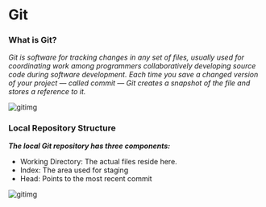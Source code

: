 
# Git 
### What is Git?
*Git is software for tracking changes in any set of files, usually used for coordinating work among programmers collaboratively developing source code during software development. Each time you save a changed version of your project — called commit — Git creates a snapshot of the file and stores a reference to it.*

![gitimg](https://blog.udemy.com/wp-content/uploads/2015/08/image066.png)

### Local Repository Structure
***The local Git repository has three components:***

- Working Directory: The actual files reside here.
- Index: The area used for staging
- Head: Points to the most recent commit

![gitimg](https://blog.udemy.com/wp-content/uploads/2015/08/image036.png) 

